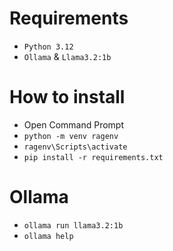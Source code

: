 # Requirements
- `Python 3.12`
- `Ollama` & `Llama3.2:1b`

# How to install
- Open Command Prompt
- `python -m venv ragenv`
- `ragenv\Scripts\activate`
- `pip install -r requirements.txt`

# Ollama
- `ollama run llama3.2:1b`
- `ollama help`